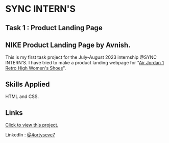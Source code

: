 
# SYNC INTERN'S 
## Task 1 : Product Landing Page
## NIKE Product Landing Page by Avnish.

This is my first task project for the July-August 2023 internship @SYNC INTERN'S.
I have tried to make a product landing webpage for "[Air Jordan 1 Retro High Women's Shoes](https://www.nike.com/in/t/air-jordan-1-retro-high-shoes-6PHWTT/DZ2523-001)".





## Skills Applied
HTML and CSS.


## Links

[Click to view this project.](https://4ortyseve7.github.io/syncinterns-product-landing-page-nike/)

LinkedIn : [@4ortyseve7](https://www.linkedin.com/in/4ortyseve7/)
